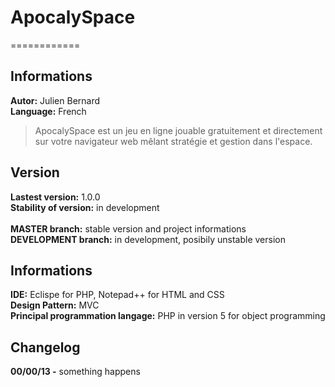 # ApocalySpace
============

## Informations
**Autor:** Julien Bernard<br>
**Language:** French

> ApocalySpace est un jeu en ligne jouable gratuitement et directement sur votre navigateur web mêlant stratégie et gestion dans l'espace.

## Version
**Lastest version:** 1.0.0<br>
**Stability of version:** in development<br>
<br>
**MASTER branch:** stable version and project informations<br>
**DEVELOPMENT branch:** in development, posibily unstable version<br>

## Informations
**IDE:** Eclispe for PHP, Notepad++ for HTML and CSS<br>
**Design Pattern:** MVC<br>
**Principal programmation langage:** PHP in version 5 for object programming<br>

## Changelog
**00/00/13 -** something happens
